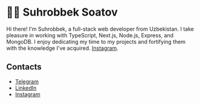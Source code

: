 # 👨‍💻 Suhrobbek Soatov

Hi there! I'm Suhrobbek, a full-stack web developer from Uzbekistan. I take pleasure in working with TypeScript, Next.js, Node.js, Express, and MongoDB. I enjoy dedicating my time to my projects and fortifying them with the knowledge I've acquired. [Instagram](https://instagram.com/svkhrobbeck/).

## Contacts

- [Telegram](https://t.me/svkhrobbeck/)
- [LinkedIn](https://www.linkedin.com/in/svkhrobbeck/)
- [Instagram](https://instagram.com/zutsio/)
